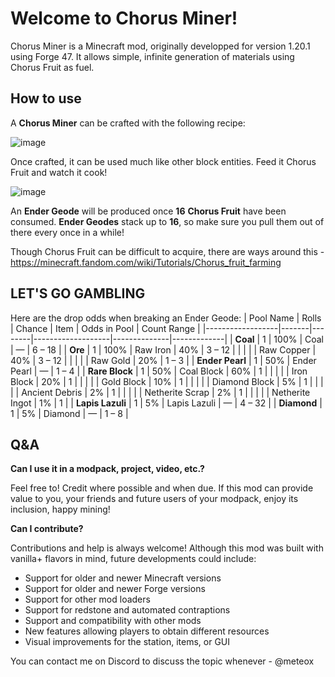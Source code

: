 # Welcome to Chorus Miner!

Chorus Miner is a Minecraft mod, originally developped for version 1.20.1 using Forge 47. It allows simple, infinite generation of materials using Chorus Fruit as fuel.

## How to use
A **Chorus Miner** can be crafted with the following recipe:

![image](https://github.com/user-attachments/assets/28143d09-642c-46b9-b417-0810dbfbbf59)

Once crafted, it can be used much like other block entities. Feed it Chorus Fruit and watch it cook!

![image](https://github.com/user-attachments/assets/22a0e566-b5aa-424e-8fa5-4f937508747a)


An **Ender Geode** will be produced once **16** **Chorus Fruit** have been consumed. **Ender Geodes** stack up to **16**, so make sure you pull them out of there every once in a while!  

Though Chorus Fruit can be difficult to acquire, there are ways around this - https://minecraft.fandom.com/wiki/Tutorials/Chorus_fruit_farming

## LET'S GO GAMBLING
Here are the drop odds when breaking an Ender Geode:
| Pool Name        | Rolls | Chance | Item              | Odds in Pool | Count Range |
|------------------|-------|--------|-------------------|--------------|-------------|
| **Coal**         | 1     | 100%   | Coal              | —            | 6 – 18      |
| **Ore**          | 1     | 100%   | Raw Iron          | 40%          | 3 – 12      |
|                  |       |        | Raw Copper        | 40%          | 3 – 12      |
|                  |       |        | Raw Gold          | 20%          | 1 – 3       |
| **Ender Pearl**  | 1     | 50%    | Ender Pearl       | —            | 1 – 4       |
| **Rare Block**   | 1     | 50%    | Coal Block        | 60%          | 1           |
|                  |       |        | Iron Block        | 20%          | 1           |
|                  |       |        | Gold Block        | 10%          | 1           |
|                  |       |        | Diamond Block     | 5%           | 1           |
|                  |       |        | Ancient Debris    | 2%           | 1           |
|                  |       |        | Netherite Scrap   | 2%           | 1           |
|                  |       |        | Netherite Ingot   | 1%           | 1           |
| **Lapis Lazuli** | 1     | 5%     | Lapis Lazuli      | —            | 4 – 32      |
| **Diamond**      | 1     | 5%     | Diamond           | —            | 1 – 8       |


## Q&A
**Can I use it in a modpack, project, video, etc.?**

Feel free to! Credit where possible and when due. If this mod can provide value to you, your friends and future users of your modpack, enjoy its inclusion, happy mining!

**Can I contribute?**

Contributions and help is always welcome! Although this mod was built with vanilla+ flavors in mind, future developments could include:

 - Support for older and newer Minecraft versions
 - Support for older and newer Forge versions
 - Support for other mod loaders
 - Support for redstone and automated contraptions
 - Support and compatibility with other mods
 - New features allowing players to obtain different resources
 - Visual improvements for the station, items, or GUI

You can contact me on Discord to discuss the topic whenever - @meteox
